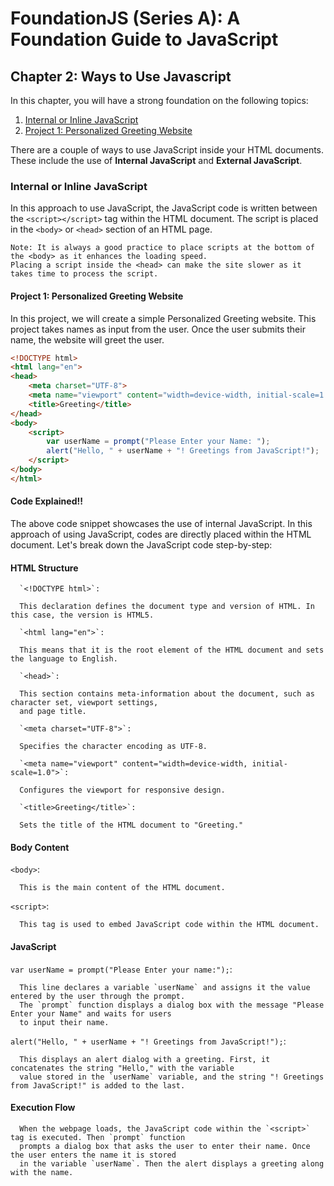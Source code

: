 # FoundationJS (Series A): A Foundation Guide to JavaScript

## Chapter 2: Ways to Use Javascript

In this chapter, you will have a strong foundation on the following topics: 

1. [Internal or Inline JavaScript](#internal-or-inline-javascript)
2. [Project 1: Personalized Greeting Website](#project-1-personalized-greeting-website)
   
There are a couple of ways to use JavaScript inside your HTML documents. These include the use of **Internal JavaScript** and **External JavaScript**.
    
### Internal or Inline JavaScript

In this approach to use JavaScript, the JavaScript code is  written between the `<script></script>` tag within the HTML document. The script is placed in the `<body>` or `<head>` section of an HTML page.

    Note: It is always a good practice to place scripts at the bottom of the <body> as it enhances the loading speed. 
    Placing a script inside the <head> can make the site slower as it takes time to process the script.

#### Project 1: Personalized Greeting Website

In this project, we will create a simple Personalized Greeting website. This project takes names as input from the user. Once the user submits their name, the website will greet the user.

```html
<!DOCTYPE html>
<html lang="en">
<head>
    <meta charset="UTF-8">
    <meta name="viewport" content="width=device-width, initial-scale=1.0">
    <title>Greeting</title>
</head>
<body>
    <script>
        var userName = prompt("Please Enter your Name: ");
        alert("Hello, " + userName + "! Greetings from JavaScript!");
    </script>
</body>
</html>
```
#### Code Explained!!

The above code snippet showcases the use of internal JavaScript. In this approach of using JavaScript, codes are directly placed within the HTML document. Let's break down the JavaScript code step-by-step:

#### HTML Structure

      `<!DOCTYPE html>`: 
   
      This declaration defines the document type and version of HTML. In this case, the version is HTML5. 

      `<html lang="en">`: 
      
      This means that it is the root element of the HTML document and sets the language to English.

      `<head>`: 
   
      This section contains meta-information about the document, such as character set, viewport settings, 
      and page title.

      `<meta charset="UTF-8">`: 
   
      Specifies the character encoding as UTF-8.

      `<meta name="viewport" content="width=device-width, initial-scale=1.0">`: 
   
      Configures the viewport for responsive design.

      `<title>Greeting</title>`: 
   
      Sets the title of the HTML document to "Greeting."

#### Body Content

   `<body>`: 
   
      This is the main content of the HTML document.
      
   `<script>`: 
      
      This tag is used to embed JavaScript code within the HTML document.

#### JavaScript

   `var userName = prompt("Please Enter your name:");`: 
   
      This line declares a variable `userName` and assigns it the value entered by the user through the prompt. 
      The `prompt` function displays a dialog box with the message "Please Enter your Name" and waits for users 
      to input their name.
   
   `alert("Hello, " + userName + "! Greetings from JavaScript!");`: 
   
      This displays an alert dialog with a greeting. First, it concatenates the string "Hello," with the variable 
      value stored in the `userName` variable, and the string "! Greetings from JavaScript!" is added to the last.

#### Execution Flow

      When the webpage loads, the JavaScript code within the `<script>` tag is executed. Then `prompt` function 
      prompts a dialog box that asks the user to enter their name. Once the user enters the name it is stored 
      in the variable `userName`. Then the alert displays a greeting along with the name.

    



